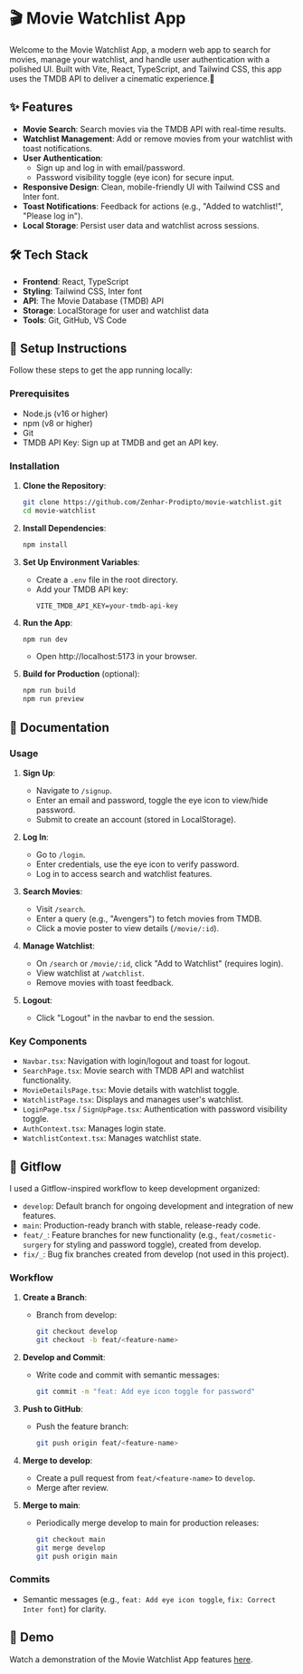 # 🎬 Movie Watchlist App

Welcome to the Movie Watchlist App, a modern web app to search for movies, manage your watchlist, and handle user authentication with a polished UI. Built with Vite, React, TypeScript, and Tailwind CSS, this app uses the TMDB API to deliver a cinematic experience.🍿

## ✨ Features

- **Movie Search**: Search movies via the TMDB API with real-time results.
- **Watchlist Management**: Add or remove movies from your watchlist with toast notifications.
- **User Authentication**:
  - Sign up and log in with email/password.
  - Password visibility toggle (eye icon) for secure input.
- **Responsive Design**: Clean, mobile-friendly UI with Tailwind CSS and Inter font.
- **Toast Notifications**: Feedback for actions (e.g., "Added to watchlist!", "Please log in").
- **Local Storage**: Persist user data and watchlist across sessions.

## 🛠️ Tech Stack

- **Frontend**: React, TypeScript
- **Styling**: Tailwind CSS, Inter font
- **API**: The Movie Database (TMDB) API
- **Storage**: LocalStorage for user and watchlist data
- **Tools**: Git, GitHub, VS Code

## 🚀 Setup Instructions

Follow these steps to get the app running locally:

### Prerequisites

- Node.js (v16 or higher)
- npm (v8 or higher)
- Git
- TMDB API Key: Sign up at TMDB and get an API key.

### Installation

1. **Clone the Repository**:

   ```bash
   git clone https://github.com/Zenhar-Prodipto/movie-watchlist.git
   cd movie-watchlist
   ```

2. **Install Dependencies**:

   ```bash
   npm install
   ```

3. **Set Up Environment Variables**:

   - Create a `.env` file in the root directory.
   - Add your TMDB API key:
     ```
     VITE_TMDB_API_KEY=your-tmdb-api-key
     ```

4. **Run the App**:

   ```bash
   npm run dev
   ```

   - Open http://localhost:5173 in your browser.

5. **Build for Production** (optional):
   ```bash
   npm run build
   npm run preview
   ```

## 📖 Documentation

### Usage

1. **Sign Up**:

   - Navigate to `/signup`.
   - Enter an email and password, toggle the eye icon to view/hide password.
   - Submit to create an account (stored in LocalStorage).

2. **Log In**:

   - Go to `/login`.
   - Enter credentials, use the eye icon to verify password.
   - Log in to access search and watchlist features.

3. **Search Movies**:

   - Visit `/search`.
   - Enter a query (e.g., "Avengers") to fetch movies from TMDB.
   - Click a movie poster to view details (`/movie/:id`).

4. **Manage Watchlist**:

   - On `/search` or `/movie/:id`, click "Add to Watchlist" (requires login).
   - View watchlist at `/watchlist`.
   - Remove movies with toast feedback.

5. **Logout**:
   - Click "Logout" in the navbar to end the session.

### Key Components

- `Navbar.tsx`: Navigation with login/logout and toast for logout.
- `SearchPage.tsx`: Movie search with TMDB API and watchlist functionality.
- `MovieDetailsPage.tsx`: Movie details with watchlist toggle.
- `WatchlistPage.tsx`: Displays and manages user's watchlist.
- `LoginPage.tsx` / `SignUpPage.tsx`: Authentication with password visibility toggle.
- `AuthContext.tsx`: Manages login state.
- `WatchlistContext.tsx`: Manages watchlist state.

## 🌳 Gitflow

I used a Gitflow-inspired workflow to keep development organized:

- `develop`: Default branch for ongoing development and integration of new features.
- `main`: Production-ready branch with stable, release-ready code.
- `feat/_`: Feature branches for new functionality (e.g., `feat/cosmetic-surgery` for styling and password toggle), created from develop.
- `fix/_`: Bug fix branches created from develop (not used in this project).

### Workflow

1. **Create a Branch**:

   - Branch from develop:
     ```bash
     git checkout develop
     git checkout -b feat/<feature-name>
     ```

2. **Develop and Commit**:

   - Write code and commit with semantic messages:
     ```bash
     git commit -m "feat: Add eye icon toggle for password"
     ```

3. **Push to GitHub**:

   - Push the feature branch:
     ```bash
     git push origin feat/<feature-name>
     ```

4. **Merge to develop**:

   - Create a pull request from `feat/<feature-name>` to `develop`.
   - Merge after review.

5. **Merge to main**:
   - Periodically merge develop to main for production releases:
     ```bash
     git checkout main
     git merge develop
     git push origin main
     ```

### Commits

- Semantic messages (e.g., `feat: Add eye icon toggle`, `fix: Correct Inter font`) for clarity.

## 🎥 Demo

Watch a demonstration of the Movie Watchlist App features [here](https://drive.google.com/drive/folders/1s6ph8JR2XvbT8bShv05HgAp8MAWU31hR).
